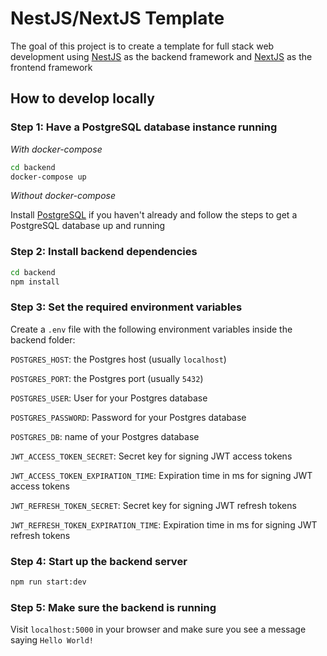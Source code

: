 # NestJS/NextJS Template

The goal of this project is to create a template for full stack web development
using [NestJS](https://nestjs.com/) as the backend framework and
[NextJS](https://nextjs.org/) as the frontend framework

## How to develop locally

### Step 1: Have a PostgreSQL database instance running

_With docker-compose_

```bash
cd backend
docker-compose up
```

_Without docker-compose_

Install [PostgreSQL](https://www.postgresql.org/download/) if you haven't already
and follow the steps to get a PostgreSQL database up and running

### Step 2: Install backend dependencies

```bash
cd backend
npm install
```

### Step 3: Set the required environment variables

Create a `.env` file with the following environment variables inside the backend
folder:

`POSTGRES_HOST`: the Postgres host (usually `localhost`)

`POSTGRES_PORT`: the Postgres port (usually `5432`)

`POSTGRES_USER`: User for your Postgres database

`POSTGRES_PASSWORD`: Password for your Postgres database

`POSTGRES_DB`: name of your Postgres database

`JWT_ACCESS_TOKEN_SECRET`: Secret key for signing JWT access tokens

`JWT_ACCESS_TOKEN_EXPIRATION_TIME`: Expiration time in ms for signing JWT access
tokens

`JWT_REFRESH_TOKEN_SECRET`: Secret key for signing JWT refresh tokens

`JWT_REFRESH_TOKEN_EXPIRATION_TIME`: Expiration time in ms for signing JWT refresh
tokens

### Step 4: Start up the backend server

```bash
npm run start:dev
```

### Step 5: Make sure the backend is running

Visit `localhost:5000` in your browser and make sure you see a message saying
`Hello World!`
